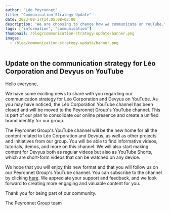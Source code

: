 ```yaml
---
author: "Léo Peyronnet"
title: "Communication Strategy Update"
date: 2023-08-17T14:05:08+02:00
description: "We are choosing to change how we communicate on YouTube."
tags: ["information", "communication"]
thumbnail: /blog/communication-strategy-update/banner.png
images:
  - /blog/communication-strategy-update/banner.png
---
```

## Update on the communication strategy for Léo Corporation and Devyus on YouTube

Hello everyone,

We have some exciting news to share with you regarding our communication strategy for Léo Corporation and Devyus on YouTube. As you may have noticed, the Léo Corporation YouTube channel has been closed and will be moved to the Peyronnet Group's YouTube channel. This is part of our plan to consolidate our online presence and create a unified brand identity for our group.

The Peyronnet Group's YouTube channel will be the new home for all the content related to Léo Corporation and Devyus, as well as other projects and initiatives from our group. You will be able to find informative videos, tutorials, demos, and more on this channel. We will also start making content for Devyus both as regular videos but also as YouTube Shorts, which are short-form videos that can be watched on any device.

We hope that you will enjoy this new format and that you will follow us on our Peyronnet Group's YouTube channel. You can subscribe to the channel by clicking [here](https://youtube.com/@PeyronnetGroup). We appreciate your support and feedback, and we look forward to creating more engaging and valuable content for you.

Thank you for being part of our community.

The Peyronnet Group team
